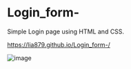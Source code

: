 

# Login_form-

Simple Login page using HTML and CSS. 

https://lia879.github.io/Login_form-/


![image](https://user-images.githubusercontent.com/54521457/90189795-70bb5180-dd83-11ea-83f6-8f44d321e259.png)

